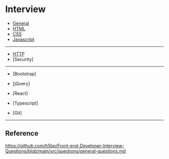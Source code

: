 # Interview

- [General](./General.md)
- [HTML](./HTML.md)
- [CSS](./CSS.md)
- [Javascript](./Javascript.md)

---

- [HTTP](./HTTP.md)
- [Security]

---

- [Bootstrap]
- [jQuery]
- [React]
- [Typescript]

- [Git]

---

## Reference

https://github.com/h5bp/Front-end-Developer-Interview-Questions/blob/main/src/questions/general-questions.md
